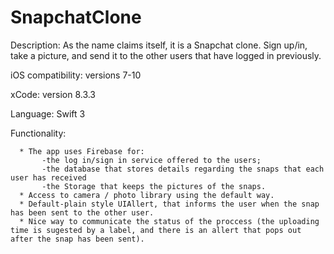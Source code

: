 # SnapchatClone
Description:
     As the name claims itself, it is a Snapchat clone. Sign up/in, take a picture, and send it to the other users that have logged in previously.

iOS compatibility: versions 7-10

xCode: version 8.3.3

Language: Swift 3


Functionality:

      * The app uses Firebase for:
           -the log in/sign in service offered to the users;
           -the database that stores details regarding the snaps that each user has received
           -the Storage that keeps the pictures of the snaps.        
      * Access to camera / photo library using the default way.
      * Default-plain style UIAllert, that informs the user when the snap has been sent to the other user.
      * Nice way to communicate the status of the proccess (the uploading time is sugested by a label, and there is an allert that pops out after the snap has been sent).
      
      

